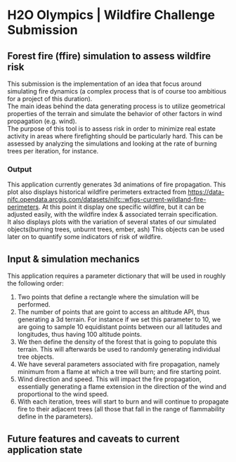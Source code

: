 # H2O Olympics | Wildfire Challenge Submission

## Forest fire (ffire) simulation to assess wildfire risk

This submission is the implementation of an idea that focus around simulating fire dynamics (a complex process that is of course too ambitious for a project of this duration).  
The main ideas behind the data generating process is to utilize geometrical properties of the terrain and simulate the behavior of other factors in wind propagation (e.g. wind).  
The purpose of this tool is to assess risk in order to minimize real estate activity in areas where firefighting should be particularly hard. This can be assessed by analyzing the simulations and looking at the rate of burning trees per iteration, for instance.  

### Output  
This application currently generates 3d animations of fire propagation. This plot also displays historical wildfire perimeters extracted from https://data-nifc.opendata.arcgis.com/datasets/nifc::wfigs-current-wildland-fire-perimeters. At this point it display one specific wildfire, but it can be adjusted easily, with the wildfire index & associated terrain specification.  
It also displays plots with the variation of several states of our simulated objects(burning trees, unburnt trees, ember, ash)
This objects can be used later on to quantify some indicators of risk of wildfire.  

## Input & simulation mechanics
This application requires a parameter dictionary that will be used in roughly the following order:  
1. Two points that define a rectangle where the simulation will be performed.
2. The number of points that are goint to access an altitude API, thus generating a 3d terrain. For instance if we set this parameter to 10, we are going to sample 10 equidistant points between our all latitudes and longitudes, thus having 100 altitude points.  
3. We then define the density of the forest that is going to populate this terrain. This will afterwards be used to randomly generating individual tree objects.
4. We have several parameters associated with fire propagation, namely minimum from a flame at which a tree will burn; and fire starting point.  
5. Wind direction and speed. This will impact the fire propagation, essentially generating a flame extension in the direction of the wind and proportional to the wind speed.  
6. With each iteration, trees will start to burn and will continue to propagate fire to their adjacent trees (all those that fall in the range of flammability define in the parameters).  

## Future features and caveats to current application state  
